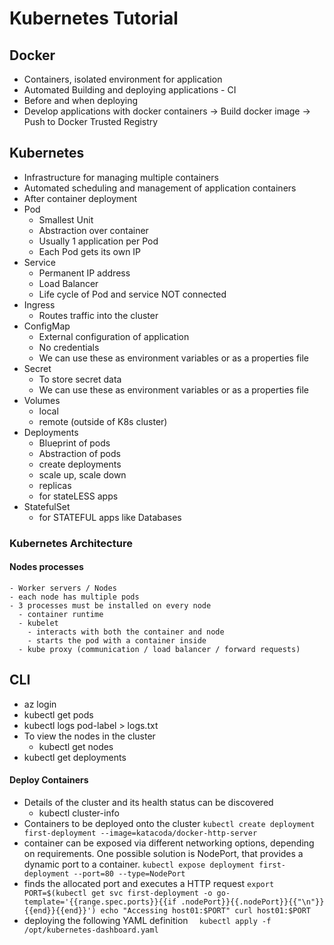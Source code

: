 # Kubernetes Tutorial

## Docker
  - Containers, isolated environment for application
  - Automated Building and deploying applications - CI
  - Before and when deploying
  - Develop applications with docker containers -> Build docker image -> Push to Docker Trusted Registry

## Kubernetes
  - Infrastructure for managing multiple containers
  - Automated scheduling and management of application containers
  - After container deployment
  - Pod
    - Smallest Unit
    - Abstraction over container
    - Usually 1 application per Pod
    - Each Pod gets its own IP
  - Service
    - Permanent IP address
    - Load Balancer
    - Life cycle of Pod and service NOT connected
  - Ingress
    - Routes traffic into the cluster
  - ConfigMap
    - External configuration of application
    - No credentials
    - We can use these as environment variables or as a properties file
  - Secret
    - To store secret data
    - We can use these as environment variables or as a properties file
  - Volumes
    - local
    - remote (outside of K8s cluster)
  - Deployments
    - Blueprint of pods
    - Abstraction of pods
    - create deployments
    - scale up, scale down
    - replicas
    - for stateLESS apps
  - StatefulSet
    - for STATEFUL apps like Databases


### Kubernetes Architecture
#### Nodes processes

    - Worker servers / Nodes 
    - each node has multiple pods
    - 3 processes must be installed on every node
      - container runtime
      - kubelet 
        - interacts with both the container and node
        - starts the pod with a container inside
      - kube proxy (communication / load balancer / forward requests)



## CLI
  * az login
  * kubectl get pods
  * kubectl logs pod-label > logs.txt
  * To view the nodes in the cluster
     - kubectl get nodes
  * kubectl get deployments

#### Deploy Containers
  - Details of the cluster and its health status can be discovered
    - kubectl cluster-info
  - Containers to be deployed onto the cluster
  `
      kubectl create deployment first-deployment --image=katacoda/docker-http-server
  `
  - container can be exposed via different networking options, depending on requirements. One possible solution is NodePort, that provides a dynamic port to a container.
  `
      kubectl expose deployment first-deployment --port=80 --type=NodePort
  `
  - finds the allocated port and executes a HTTP request
  `
      export PORT=$(kubectl get svc first-deployment -o go-template='{{range.spec.ports}}{{if .nodePort}}{{.nodePort}}{{"\n"}}{{end}}{{end}}')
echo "Accessing host01:$PORT"
curl host01:$PORT
  `
  - deploying the following YAML definition
  `  
  kubectl apply -f /opt/kubernetes-dashboard.yaml
  `
